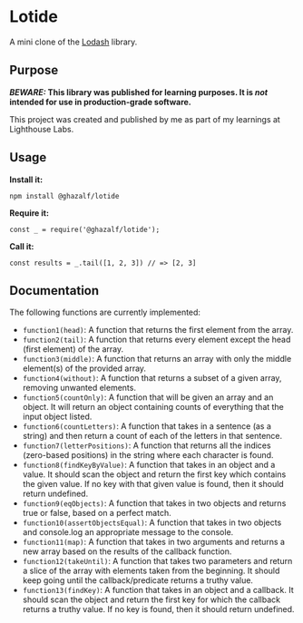 # Lotide

A mini clone of the [Lodash](https://lodash.com) library.

## Purpose

**_BEWARE:_ This library was published for learning purposes. It is _not_ intended for use in production-grade software.**

This project was created and published by me as part of my learnings at Lighthouse Labs. 

## Usage

**Install it:**

`npm install @ghazalf/lotide`

**Require it:**

`const _ = require('@ghazalf/lotide');`

**Call it:**

`const results = _.tail([1, 2, 3]) // => [2, 3]`

## Documentation

The following functions are currently implemented:

* `function1(head)`: A function that returns the first element from the array.
* `function2(tail)`: A function that returns every element except the head (first element) of the array.
* `function3(middle)`: A function that returns an array with only the middle element(s) of the provided array. 
* `function4(without)`: A function that returns a subset of a given array, removing unwanted elements.
* `function5(countOnly)`: A function that will be given an array and an object. It will return an object containing counts of everything that the input object listed.
* `function6(countLetters)`: A function that takes in a sentence (as a string) and then return a count of each of the letters in that sentence.
* `function7(letterPositions)`: A function that returns all the indices (zero-based positions) in the string where each character is found.
* `function8(findKeyByValue)`: A function that takes in an object and a value. It should scan the object and return the first key which contains the given value. If no key with that given value is found, then it should return undefined.
* `function9(eqObjects)`: A function that takes in two objects and returns true or false, based on a perfect match.
* `function10(assertObjectsEqual)`: A function that takes in two objects and console.log an appropriate message to the console.
* `function11(map)`: A function that takes in two arguments and returns a new array based on the results of the callback function.
* `function12(takeUntil)`: A function that takes two parameters and return a slice of the array with elements taken from the beginning. It should keep going until the callback/predicate returns a truthy value.
* `function13(findKey)`: A function that takes in an object and a callback. It should scan the object and return the first key for which the callback returns a truthy value. If no key is found, then it should return undefined.